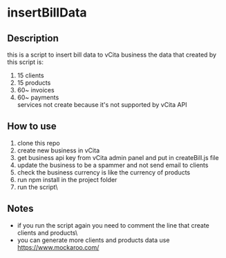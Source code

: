 # insertBillData

## Description
this is a script to insert bill data to vCita business
the data that created by this script is:
1. 15 clients
2. 15 products 
3. 60~ invoices
4. 60~ payments\
services not create because it's not supported by vCita API

## How to use
1. clone this repo
2. create new business in vCita
3. get business api key from vCita admin panel and put in createBill.js file
4. update the business to be a spammer and not send email to clients
5. check the business currency is like the currency of products
6. run npm install in the project folder
5. run the script\


## Notes
- if you run the script again you need to comment the line that create clients and products\
- you can generate more clients and products data use https://www.mockaroo.com/